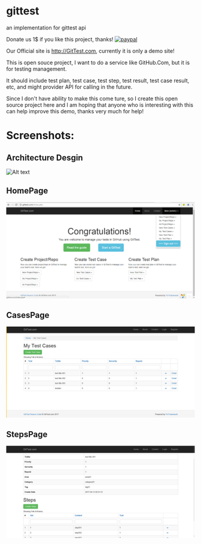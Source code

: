 # gittest
an implementation for gittest api

Donate us 1$ if you like this project, thanks! [![paypal](https://www.paypalobjects.com/en_US/i/btn/btn_donateCC_LG.gif)](https://www.paypal.me/jumpingyang/1)

Our Official site is http://GitTest.com, currently it is only a demo site!

This is open souce project, I want to do a service like GitHub.Com, but it is for testing management.

It should include test plan, test case, test step, test result, test case result, etc, and might provider API for calling in the future.

Since I don't have ability to make this come ture, so I create this open source project here and I am hoping that anyone who is interesting with this can help improve this demo, thanks very much for help!

# Screenshots:
## Architecture Desgin
![Alt text](https://github.com/gittestapi/gittest/raw/master/dev-docs/architecture%20desgin.png "ArchitectureDesgin")

## HomePage
![Alt text](HomePage.PNG?raw=true "HomePage")

## CasesPage
![Alt text](CasesPage.PNG?raw=true "CasesPage")

## StepsPage
![Alt text](StepsPage.PNG?raw=true "StepsPage")
